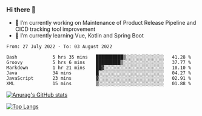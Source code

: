 ### Hi there 👋

- 🔭 I’m currently working on Maintenance of Product Release Pipeline and CICD tracking tool improvement
- 🌱 I’m currently learning Vue, Kotlin and Spring Boot

<!--START_SECTION:waka-->

```text
From: 27 July 2022 - To: 03 August 2022

Bash             5 hrs 35 mins   ██████████▒░░░░░░░░░░░░░░   41.28 %
Groovy           5 hrs 6 mins    █████████▒░░░░░░░░░░░░░░░   37.77 %
Markdown         1 hr 21 mins    ██▓░░░░░░░░░░░░░░░░░░░░░░   10.10 %
Java             34 mins         █░░░░░░░░░░░░░░░░░░░░░░░░   04.27 %
JavaScript       23 mins         ▓░░░░░░░░░░░░░░░░░░░░░░░░   02.91 %
XML              15 mins         ▒░░░░░░░░░░░░░░░░░░░░░░░░   01.88 %
```

<!--END_SECTION:waka-->

[![Anurag's GitHub stats](https://github-readme-stats.vercel.app/api?username=yunhao981&show_icons=true&theme=solarized-dark)](https://github.com/anuraghazra/github-readme-stats)

[![Top Langs](https://github-readme-stats.vercel.app/api/top-langs/?username=yunhao981&theme=solarized-dark&layout=compact)](https://github.com/anuraghazra/github-readme-stats)

<!--
**yunhao981/yunhao981** is a ✨ _special_ ✨ repository because its `README.md` (this file) appears on your GitHub profile.

Here are some ideas to get you started:

- 🔭 I’m currently working on Maintenance of Release Pipeline and CICD tracking tool improvement
- 🌱 I’m currently learning Vue, Kotlin and Spring Boot
- 👯 I’m looking to collaborate on ...
- 🤔 I’m looking for help with ...
- 💬 Ask me about ...
- 📫 How to reach me: ...
- 😄 Pronouns: ...
- ⚡ Fun fact: ...
-->


